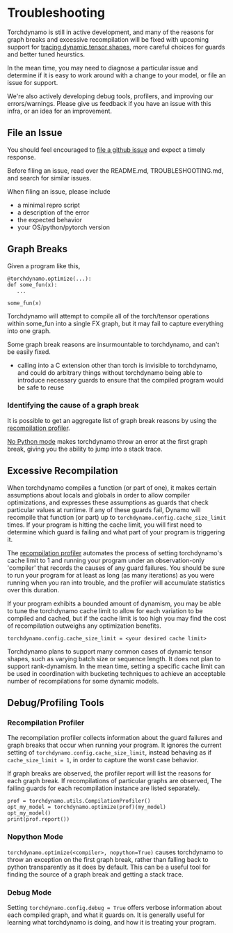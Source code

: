 # Troubleshooting

Torchdynamo is still in active development, and many of the reasons for graph breaks and excessive recompilation will be fixed with upcoming support for [tracing dynamic tensor shapes](https://docs.google.com/document/d/1QJB-GOnbv-9PygGlOMXwiO9K6vVNm8sNg_olixJ9koc/edit?usp=sharing), more careful choices for guards and better tuned heurstics.

In the mean time, you may need to diagnose a particular issue and determine if it is easy to work around with a change to your model, or file an issue for support.

We're also actively developing debug tools, profilers, and improving our errors/warnings.  Please give us feedback if you have an issue with this infra, or an idea for an improvement.

## File an Issue
You should feel encouraged to [file a github issue](https://github.com/pytorch/torchdynamo/issues) and expect a timely response.

Before filing an issue, read over the README.md, TROUBLESHOOTING.md, and search for similar issues.

When filing an issue, please include
- a minimal repro script
- a description of the error
- the expected behavior
- your OS/python/pytorch version

## Graph Breaks
Given a program like this,

```
@torchdynamo.optimize(...):
def some_fun(x):
   ...

some_fun(x)

```

Torchdynamo will attempt to compile all of the torch/tensor operations within some_fun into a single FX graph, but it may fail to capture everything into one graph.

Some graph break reasons are insurmountable to torchdynamo, and can't be easily fixed.
- calling into a C extension other than torch is invisible to torchdynamo, and could do arbitrary things without torchdynamo being able to introduce necessary guards to ensure that the compiled program would be safe to reuse

### Identifying the cause of a graph break
It is possible to get an aggregate list of graph break reasons by using the [recompilation profiler](#recompilation-profiler).

[No Python mode](#nopython-mode) makes torchdynamo throw an error at the first graph break, giving you the ability to jump into a stack trace.

## Excessive Recompilation
When torchdynamo compiles a function (or part of one), it makes certain assumptions
about locals and globals in order to allow compiler optimizations, and expresses these
assumptions as guards that check particular values at runtime.  If any of these guards
fail, Dynamo will recompile that function (or part) up to `torchdynamo.config.cache_size_limit` times.  If your program is hitting the cache limit, you will first need to determine which guard is failing and what part of your program is triggering it.

The [recompilation profiler](#recompilation-profiler) automates the process of setting torchdynamo's cache limit to 1 and running your program under an observation-only 'compiler' that records the causes of any guard failures.  You should be sure to run your program for at least as long (as many iterations) as you were running when you ran into trouble, and the profiler will accumulate statistics over this duration.

If your program exhibits a bounded amount of dynamism, you may be able to tune the torchdynamo cache limit to allow for each variation to be compiled and cached, but if the cache limit is too high you may find the cost of recompilation outweighs any optimization benefits.

```
torchdynamo.config.cache_size_limit = <your desired cache limit>
```

Torchdynamo plans to support many common cases of dynamic tensor shapes, such as varying batch size or sequence length.  It does not plan to support rank-dynamism.  In the mean time, setting a specific cache limit can be used in coordination with bucketing techniques to achieve an acceptable number of recompilations for some dynamic models.

## Debug/Profiling Tools

### Recompilation Profiler
The recompilation profiler collects information about the guard failures and graph breaks that occur when running your program. It ignores the current setting of `torchdynamo.config.cache_size_limit`, instead behaving as if `cache_size_limit = 1`, in order to capture the worst case behavior.

If graph breaks are observed, the profiler report will list the reasons for each graph break.  If recompilations of particular graphs are observed, The failing guards for each recompilation instance are listed separately.

```
prof = torchdynamo.utils.CompilationProfiler()
opt_my_model = torchdynamo.optimize(prof)(my_model)
opt_my_model()
print(prof.report())
```

### Nopython Mode
`torchdynamo.optimize(<compiler>, nopython=True)` causes torchdynamo to throw an exception on the first graph break, rather than falling back to python transparently as it does by default.  This can be a useful tool for finding the source of a graph break and getting a stack trace.

### Debug Mode
Setting `torchdynamo.config.debug = True` offers verbose information about each compiled graph, and what it guards on.  It is generally useful for learning what torchdynamo is doing, and how it is treating your program.
